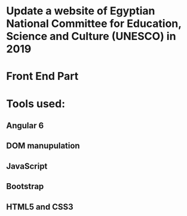 # Update a website of Egyptian National Committee for Education, Science and Culture (UNESCO) in 2019

# Front End Part

# Tools used:
## Angular 6
## DOM manupulation
## JavaScript
## Bootstrap
## HTML5 and CSS3
